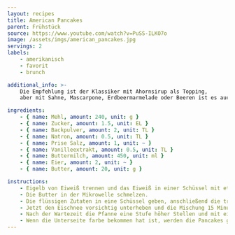 ```yaml
---
layout: recipes
title: American Pancakes
parent: Frühstück
source: https://www.youtube.com/watch?v=PuSS-ILKO7o
image: /assets/imgs/american_pancakes.jpg
servings: 2
labels:
    - amerikanisch
    - favorit
    - brunch

additional_info: >-
    Die Empfehlung ist der Klassiker mit Ahornsirup als Topping,
    aber mit Sahne, Mascarpone, Erdbeermarmelade oder Beeren ist es auch sehr lecker.

ingredients:
    - { name: Mehl, amount: 240, unit: g }
    - { name: Zucker, amount: 1.5, unit: EL }
    - { name: Backpulver, amount: 2, unit: TL }
    - { name: Natron, amount: 0.5, unit: TL }
    - { name: Prise Salz, amount: 1, unit: ~ }
    - { name: Vanilleextrakt, amount: 0.5, unit: TL }
    - { name: Buttermilch, amount: 450, unit: ml }
    - { name: Eier, amount: 2, unit: ~ }
    - { name: Butter, amount: 20, unit: g }

instructions:
    - Eigelb von Eiweiß trennen und das Eiweiß in einer Schüssel mit etwas Zucker steif schlagen.
    - Die Butter in der Mikrowelle schmelzen.
    - Die flüssigen Zutaten in eine Schüssel geben, anschließend die trockenen Zutaten durch ein Sieb hinzu geben. Dann langsam mit einem Schneebesen verrühren, bis alles grob vermischt ist. Nicht glatt rühren - kleine Klumpen sind okay.
    - Jetzt den Eischnee vorsichtig unterheben und die Mischung 15 Minuten ruhen lassen. Eine Pfanne auf mittlerer Hitze jetzt mit etwas Öl vorheizen. Es ist wichtig dass die Pfanne vorheizt während die Mischung ruht, damit die Pfanne gleichmäßig erhitzt ist (Stufe 4 von 9).
    - Nach der Wartezeit die Pfanne eine Stufe höher Stellen und mit einem Esslöffel den Teig in die Pfanne geben. 1 Esslöffel entspricht dabei einem Pfannkuchen. Die Pfanne nicht zu voll machen (3-4 Pancakes), da der Teig verläuft und das Wenden sonst schwierig wird.
    - Wenn die Unterseite farbe bekommen hat ist, werden die Pancakes gewendet. Wenn die neue Unterseite auch leichte farbe bekommen hat, holt man sie aus der Pfanne. Es ist gut, wenn sie in der Mitte noch etwas weich sind, weil sie beim Ruhen noch nachziehen. Idealerweise ruhen die fertigen Pancakes auf einem Gitter, anstatt auf einem Teller. Fertig!
---
```

